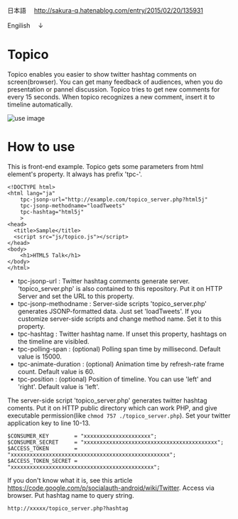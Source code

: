 日本語
　http://sakura-q.hatenablog.com/entry/2015/02/20/135931

Engilish
　↓

# Topico
Topico enables you easier to show twitter hashtag comments on screen(browser). You can get many feedback of audiences, when you do presentation or pannel discussion. Topico tries to get new comments for every 15 seconds. When topico recognizes a new comment, insert it to timeline automatically.

![use image](https://qkwkw.github.io/readme_images/topico.jpg)

# How to use

This is front-end example. Topico gets some parameters from html element's property. It always has prefix 'tpc-'.

    <!DOCTYPE html>
    <html lang="ja"
        tpc-jsonp-url="http://example.com/topico_server.php?html5j"
        tpc-jsonp-methodname="loadTweets"
        tpc-hashtag="html5j"
        >
    <head>
      <title>Sample</title>
      <script src="js/topico.js"></script>
    </head>
    <body>
    	<h1>HTML5 Talk</h1>
    </body>
    </html>

- tpc-jsonp-url : Twitter hashtag comments generate server. 'topico_server.php' is also contained to this repository. Put it on HTTP Server and set the URL to this property.
- tpc-jsonp-methodname : Server-side scripts 'topico_server.php' generates JSONP-formatted data. Just set 'loadTweets'. If you customize server-side scripts and change method name. Set it to this property.
- tpc-hashtag : Twitter hashtag name. If unset this property, hashtags on the timeline are visibled.
- tpc-polling-span : (optional) Polling span time by millisecond. Default value is 15000.
- tpc-animate-duration : (optional) Animation time by refresh-rate frame count. Default value is 60.
- tpc-position : (optional) Position of timeline. You can use 'left' and 'right'. Default value is 'left'.

The server-side script 'topico_server.php' generates twitter hashtag coments. Put it on HTTP public directory which can work PHP, and give executable permission(like `chmod 757 ./topico_server.php`). Set your twitter application key to line 10-13.

    $CONSUMER_KEY        = "xxxxxxxxxxxxxxxxxxxxx";
    $CONSUMER_SECRET     = "xxxxxxxxxxxxxxxxxxxxxxxxxxxxxxxxxxxxxxxxxx";
    $ACCESS_TOKEN        = "xxxxxxxxxxxxxxxxxxxxxxxxxxxxxxxxxxxxxxxxxxxxxxxxxx";
    $ACCESS_TOKEN_SECRET = "xxxxxxxxxxxxxxxxxxxxxxxxxxxxxxxxxxxxxxxxxxxxx";

If you don't know what it is, see this article https://code.google.com/p/socialauth-android/wiki/Twitter. Access via browser. Put hashtag name to query string.

    http://xxxxx/topico_server.php?hashtag

